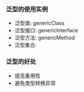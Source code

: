### 泛型的使用实例

- 泛型类: genericClass
- 泛型接口: genericInterface
- 泛型方法: genericMethod
- 泛型集合:

### 泛型的好处

- 提高重用性
- 避免类型转换异常

